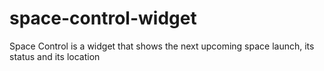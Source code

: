 # space-control-widget
Space Control is a widget that shows the next upcoming space launch, its status and its location
